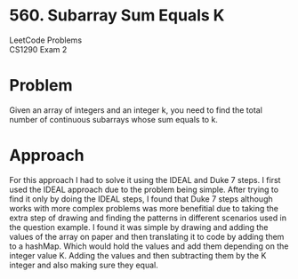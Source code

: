 # 560. Subarray Sum Equals K
LeetCode Problems<br>
CS1290 Exam 2 

# Problem
Given an array of integers and an integer k, you need to find the total number of continuous subarrays whose sum 
equals to k.

# Approach
For this approach I had to solve it using the IDEAL and Duke 7 steps. I first used the IDEAL approach due to the problem being 
simple. After trying to find it only by doing the IDEAL steps, I found that Duke 7 steps although works with more complex 
problems was more benefitial due to taking the extra step of drawing and finding the patterns in different scenarios used in 
the question example. I found it was simple by drawing and adding the values of the array on paper and then translating it to
code by adding them to a hashMap. Which would hold the values and add them depending on the integer value K. Adding the values
and then subtracting them by the K integer and also making sure they equal.
